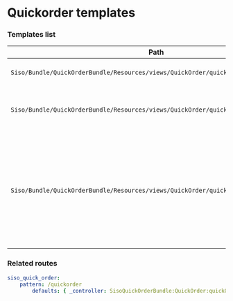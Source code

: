 # Quickorder templates

### Templates list

| Path     | Description       |
| -------- | ----------------- |
| `Siso/Bundle/QuickOrderBundle/Resources/views/QuickOrder/quick_order.html.twig`       | Entry page for quickorder   |
| `Siso/Bundle/QuickOrderBundle/Resources/views/QuickOrder/quick_order_form.html.twig` | Renders the content of quickorder page      |
| `Siso/Bundle/QuickOrderBundle/Resources/views/QuickOrder/quick_order_line.html.twig` | Renders the content of one quickorder line. This template is used to replace the quickorder line after the line preview feature. |

### Related routes

``` yaml
siso_quick_order:
    pattern: /quickorder
        defaults: { _controller: SisoQuickOrderBundle:QuickOrder:quickOrder }
```
